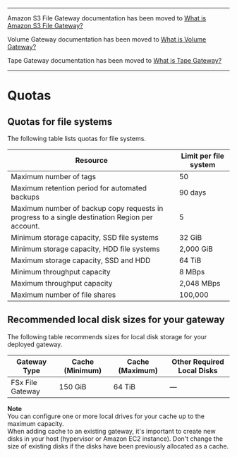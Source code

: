 --------

Amazon S3 File Gateway documentation has been moved to [What is Amazon S3 File Gateway?](https://docs.aws.amazon.com/filegateway/latest/files3/WhatIsStorageGateway.html)

Volume Gateway documentation has been moved to [What is Volume Gateway?](https://docs.aws.amazon.com/storagegateway/latest/vgw/WhatIsStorageGateway.html)

Tape Gateway documentation has been moved to [What is Tape Gateway?](https://docs.aws.amazon.com/storagegateway/latest/tgw/WhatIsStorageGateway.html)

--------

# Quotas<a name="fgw-quotas"></a>

## Quotas for file systems<a name="resource-file-limits-fsx"></a>

The following table lists quotas for file systems\.


| Resource | Limit per file system | 
| --- | --- | 
| Maximum number of tags | 50 | 
| Maximum retention period for automated backups | 90 days | 
| Maximum number of backup copy requests in progress to a single destination Region per account\.  | 5 | 
| Minimum storage capacity, SSD file systems | 32 GiB | 
| Minimum storage capacity, HDD file systems | 2,000 GiB | 
| Maximum storage capacity, SSD and HDD | 64 TiB | 
| Minimum throughput capacity | 8 MBps | 
| Maximum throughput capacity | 2,048 MBps | 
| Maximum number of file shares | 100,000 | 

## Recommended local disk sizes for your gateway<a name="disk-sizes-fsx"></a>

The following table recommends sizes for local disk storage for your deployed gateway\. 


| Gateway Type | Cache \(Minimum\) | Cache \(Maximum\) | Other Required Local Disks | 
| --- | --- | --- | --- | 
| FSx File Gateway | 150 GiB | 64 TiB | — | 

**Note**  
You can configure one or more local drives for your cache up to the maximum capacity\.  
When adding cache to an existing gateway, it's important to create new disks in your host \(hypervisor or Amazon EC2 instance\)\. Don't change the size of existing disks if the disks have been previously allocated as a cache\.